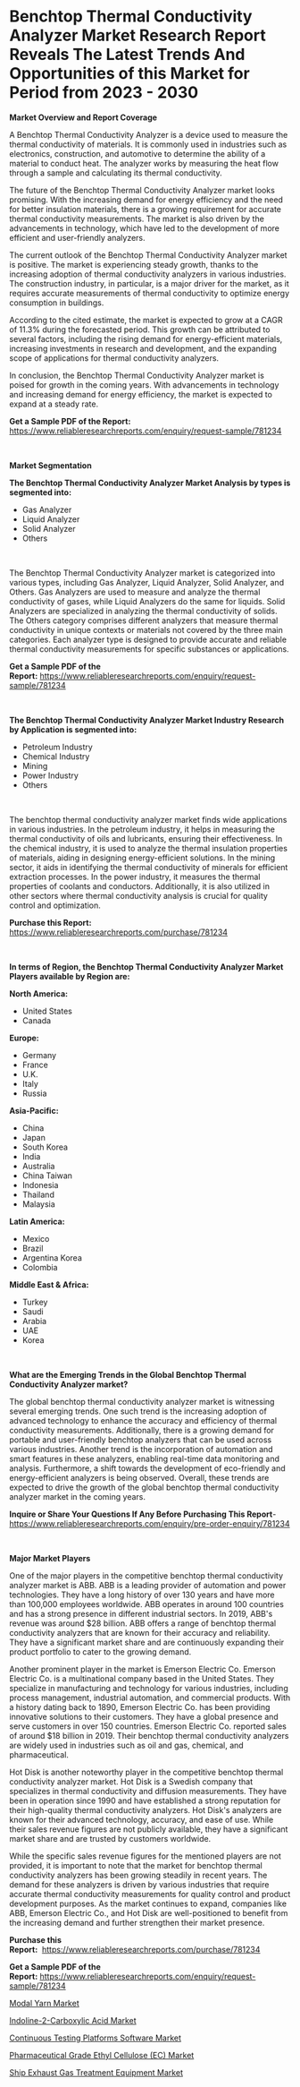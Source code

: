 <p><h1>Benchtop Thermal Conductivity Analyzer Market Research Report Reveals The Latest Trends And Opportunities of this Market for Period from 2023 - 2030</h1></p><p><strong>Market Overview and Report Coverage</strong></p>
<p><p>A Benchtop Thermal Conductivity Analyzer is a device used to measure the thermal conductivity of materials. It is commonly used in industries such as electronics, construction, and automotive to determine the ability of a material to conduct heat. The analyzer works by measuring the heat flow through a sample and calculating its thermal conductivity.</p><p>The future of the Benchtop Thermal Conductivity Analyzer market looks promising. With the increasing demand for energy efficiency and the need for better insulation materials, there is a growing requirement for accurate thermal conductivity measurements. The market is also driven by the advancements in technology, which have led to the development of more efficient and user-friendly analyzers.</p><p>The current outlook of the Benchtop Thermal Conductivity Analyzer market is positive. The market is experiencing steady growth, thanks to the increasing adoption of thermal conductivity analyzers in various industries. The construction industry, in particular, is a major driver for the market, as it requires accurate measurements of thermal conductivity to optimize energy consumption in buildings.</p><p>According to the cited estimate, the market is expected to grow at a CAGR of 11.3% during the forecasted period. This growth can be attributed to several factors, including the rising demand for energy-efficient materials, increasing investments in research and development, and the expanding scope of applications for thermal conductivity analyzers.</p><p>In conclusion, the Benchtop Thermal Conductivity Analyzer market is poised for growth in the coming years. With advancements in technology and increasing demand for energy efficiency, the market is expected to expand at a steady rate.</p></p>
<p><strong>Get a Sample PDF of the Report:</strong> <a href="https://www.reliableresearchreports.com/enquiry/request-sample/781234">https://www.reliableresearchreports.com/enquiry/request-sample/781234</a></p>
<p>&nbsp;</p>
<p><strong>Market Segmentation</strong></p>
<p><strong>The Benchtop Thermal Conductivity Analyzer Market Analysis by types is segmented into:</strong></p>
<p><ul><li>Gas Analyzer</li><li>Liquid Analyzer</li><li>Solid Analyzer</li><li>Others</li></ul></p>
<p>&nbsp;</p>
<p><p>The Benchtop Thermal Conductivity Analyzer market is categorized into various types, including Gas Analyzer, Liquid Analyzer, Solid Analyzer, and Others. Gas Analyzers are used to measure and analyze the thermal conductivity of gases, while Liquid Analyzers do the same for liquids. Solid Analyzers are specialized in analyzing the thermal conductivity of solids. The Others category comprises different analyzers that measure thermal conductivity in unique contexts or materials not covered by the three main categories. Each analyzer type is designed to provide accurate and reliable thermal conductivity measurements for specific substances or applications.</p></p>
<p><strong>Get a Sample PDF of the Report:</strong>&nbsp;<a href="https://www.reliableresearchreports.com/enquiry/request-sample/781234">https://www.reliableresearchreports.com/enquiry/request-sample/781234</a></p>
<p>&nbsp;</p>
<p><strong>The Benchtop Thermal Conductivity Analyzer Market Industry Research by Application is segmented into:</strong></p>
<p><ul><li>Petroleum Industry</li><li>Chemical Industry</li><li>Mining</li><li>Power Industry</li><li>Others</li></ul></p>
<p>&nbsp;</p>
<p><p>The benchtop thermal conductivity analyzer market finds wide applications in various industries. In the petroleum industry, it helps in measuring the thermal conductivity of oils and lubricants, ensuring their effectiveness. In the chemical industry, it is used to analyze the thermal insulation properties of materials, aiding in designing energy-efficient solutions. In the mining sector, it aids in identifying the thermal conductivity of minerals for efficient extraction processes. In the power industry, it measures the thermal properties of coolants and conductors. Additionally, it is also utilized in other sectors where thermal conductivity analysis is crucial for quality control and optimization.</p></p>
<p><strong>Purchase this Report:</strong>&nbsp; <a href="https://www.reliableresearchreports.com/purchase/781234">https://www.reliableresearchreports.com/purchase/781234</a></p>
<p>&nbsp;</p>
<p><strong>In terms of Region, the Benchtop Thermal Conductivity Analyzer Market Players available by Region are:</strong></p>
<p>
    <p> <strong> North America: </strong>
        <ul>
            <li>United States</li>
            <li>Canada</li>
        </ul>
        </p> 
    <p> <strong> Europe: </strong>
        <ul>
            <li>Germany</li>
            <li>France</li>
            <li>U.K.</li>
            <li>Italy</li>
            <li>Russia</li>
        </ul>
        </p> 
    <p> <strong> Asia-Pacific: </strong>
        <ul>
            <li>China</li>
            <li>Japan</li>
            <li>South Korea</li>
            <li>India</li>
            <li>Australia</li>
            <li>China Taiwan</li>
            <li>Indonesia</li>
            <li>Thailand</li>
            <li>Malaysia</li>
        </ul>
        </p> 
    <p> <strong> Latin America: </strong>
        <ul>
            <li>Mexico</li>
            <li>Brazil</li>
            <li>Argentina Korea</li>
            <li>Colombia</li>
        </ul>
        </p> 
    <p> <strong> Middle East & Africa: </strong>
        <ul>
            <li>Turkey</li>
            <li>Saudi</li>
            <li>Arabia</li>
            <li>UAE</li>
            <li>Korea</li>
        </ul>
    </p>
    </p>
<p>&nbsp;</p>
<p><strong>What are the Emerging Trends in the Global Benchtop Thermal Conductivity Analyzer market?</strong></p>
<p><p>The global benchtop thermal conductivity analyzer market is witnessing several emerging trends. One such trend is the increasing adoption of advanced technology to enhance the accuracy and efficiency of thermal conductivity measurements. Additionally, there is a growing demand for portable and user-friendly benchtop analyzers that can be used across various industries. Another trend is the incorporation of automation and smart features in these analyzers, enabling real-time data monitoring and analysis. Furthermore, a shift towards the development of eco-friendly and energy-efficient analyzers is being observed. Overall, these trends are expected to drive the growth of the global benchtop thermal conductivity analyzer market in the coming years.</p></p>
<p><strong>Inquire or Share Your Questions If Any Before Purchasing This Report</strong>- <a href="https://www.reliableresearchreports.com/enquiry/pre-order-enquiry/781234">https://www.reliableresearchreports.com/enquiry/pre-order-enquiry/781234</a></p>
<p>&nbsp;</p>
<p><strong>Major Market Players</strong></p>
<p><p>One of the major players in the competitive benchtop thermal conductivity analyzer market is ABB. ABB is a leading provider of automation and power technologies. They have a long history of over 130 years and have more than 100,000 employees worldwide. ABB operates in around 100 countries and has a strong presence in different industrial sectors. In 2019, ABB's revenue was around $28 billion. ABB offers a range of benchtop thermal conductivity analyzers that are known for their accuracy and reliability. They have a significant market share and are continuously expanding their product portfolio to cater to the growing demand.</p><p>Another prominent player in the market is Emerson Electric Co. Emerson Electric Co. is a multinational company based in the United States. They specialize in manufacturing and technology for various industries, including process management, industrial automation, and commercial products. With a history dating back to 1890, Emerson Electric Co. has been providing innovative solutions to their customers. They have a global presence and serve customers in over 150 countries. Emerson Electric Co. reported sales of around $18 billion in 2019. Their benchtop thermal conductivity analyzers are widely used in industries such as oil and gas, chemical, and pharmaceutical.</p><p>Hot Disk is another noteworthy player in the competitive benchtop thermal conductivity analyzer market. Hot Disk is a Swedish company that specializes in thermal conductivity and diffusion measurements. They have been in operation since 1990 and have established a strong reputation for their high-quality thermal conductivity analyzers. Hot Disk's analyzers are known for their advanced technology, accuracy, and ease of use. While their sales revenue figures are not publicly available, they have a significant market share and are trusted by customers worldwide.</p><p>While the specific sales revenue figures for the mentioned players are not provided, it is important to note that the market for benchtop thermal conductivity analyzers has been growing steadily in recent years. The demand for these analyzers is driven by various industries that require accurate thermal conductivity measurements for quality control and product development purposes. As the market continues to expand, companies like ABB, Emerson Electric Co., and Hot Disk are well-positioned to benefit from the increasing demand and further strengthen their market presence.</p></p>
<p><strong>Purchase this Report:</strong>&nbsp;&nbsp;<a href="https://www.reliableresearchreports.com/purchase/781234">https://www.reliableresearchreports.com/purchase/781234</a></p>
<p></p>
<p><strong>Get a Sample PDF of the Report:</strong>&nbsp;<a href="https://www.reliableresearchreports.com/enquiry/request-sample/781234">https://www.reliableresearchreports.com/enquiry/request-sample/781234</a></p>
<p><p><a href="https://www.linkedin.com/pulse/modal-yarn-market-size-2023-2030-global-industrial-analysis/">Modal Yarn Market</a></p><p><a href="https://medium.com/@timothychapman46/indoline-2-carboxylic-acid-market-outlook-industry-overview-and-forecast-2023-to-2030-1d38d006353a">Indoline-2-Carboxylic Acid Market</a></p><p><a href="https://medium.com/@royross51/continuous-testing-platforms-software-market-trends-and-market-analysis-forecasted-for-period-adad810a382c">Continuous Testing Platforms Software Market</a></p><p><a href="https://www.linkedin.com/pulse/pharmaceutical-grade-ethyl-cellulose-ec-market-size-share/">Pharmaceutical Grade Ethyl Cellulose (EC) Market</a></p><p><a href="https://www.linkedin.com/pulse/ship-exhaust-gas-treatment-equipment-market-size-share/">Ship Exhaust Gas Treatment Equipment Market</a></p></p>